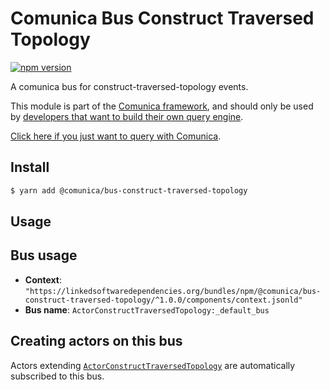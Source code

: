 # Comunica Bus Construct Traversed Topology

[![npm version](https://badge.fury.io/js/%40comunica%2Fbus-construct-traversed-topology.svg)](https://www.npmjs.com/package/@comunica/bus-construct-traversed-topology)

A comunica bus for construct-traversed-topology events.

This module is part of the [Comunica framework](https://github.com/comunica/comunica),
and should only be used by [developers that want to build their own query engine](https://comunica.dev/docs/modify/).

[Click here if you just want to query with Comunica](https://comunica.dev/docs/query/).

## Install

```bash
$ yarn add @comunica/bus-construct-traversed-topology
```

## Usage

## Bus usage

* **Context**: `"https://linkedsoftwaredependencies.org/bundles/npm/@comunica/bus-construct-traversed-topology/^1.0.0/components/context.jsonld"`
* **Bus name**: `ActorConstructTraversedTopology:_default_bus`

## Creating actors on this bus

Actors extending [`ActorConstructTraversedTopology`](TODO:jsdoc_url) are automatically subscribed to this bus.

